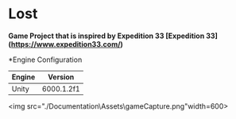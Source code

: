 # Lost
__Game Project that is inspired by Expedition 33 [Expedition 33] (https://www.expedition33.com/)__

*Engine Configuration

|Engine|Version|
|------|-------|
|Unity|6000.1.2f1|

<img src="./Documentation\Assets\gameCapture.png"width=600>